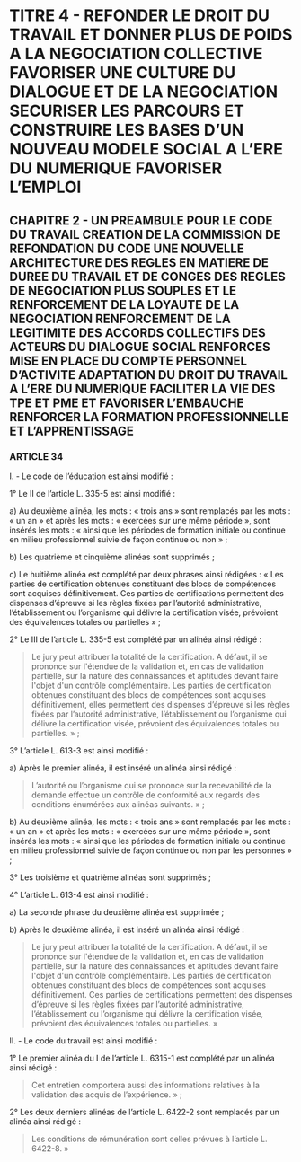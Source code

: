 # TITRE 4 - REFONDER LE DROIT DU TRAVAIL ET DONNER PLUS DE POIDS A LA NEGOCIATION COLLECTIVE FAVORISER UNE CULTURE DU DIALOGUE ET DE LA NEGOCIATION SECURISER LES PARCOURS ET CONSTRUIRE LES BASES D’UN NOUVEAU MODELE SOCIAL A L’ERE DU NUMERIQUE FAVORISER L’EMPLOI 

## CHAPITRE 2 - UN PREAMBULE POUR LE CODE DU TRAVAIL CREATION DE LA COMMISSION DE REFONDATION DU CODE UNE NOUVELLE ARCHITECTURE DES REGLES EN MATIERE DE DUREE DU TRAVAIL ET DE CONGES  DES REGLES DE NEGOCIATION PLUS SOUPLES ET LE RENFORCEMENT DE LA LOYAUTE DE LA NEGOCIATION  RENFORCEMENT DE LA LEGITIMITE DES ACCORDS COLLECTIFS DES ACTEURS DU DIALOGUE SOCIAL RENFORCES MISE EN PLACE DU COMPTE PERSONNEL D’ACTIVITE ADAPTATION DU DROIT DU TRAVAIL A L’ERE DU NUMERIQUE FACILITER LA VIE DES TPE ET PME ET FAVORISER L’EMBAUCHE RENFORCER LA FORMATION PROFESSIONNELLE ET L’APPRENTISSAGE 

### ARTICLE 34


I. - Le code de l’éducation est ainsi modifié :

1° Le II de l’article L. 335-5 est ainsi modifié :

a) Au deuxième alinéa, les mots : « trois ans » sont remplacés par les mots : « un an » et
après les mots : « exercées sur une même période », sont insérés les mots : « ainsi que les
périodes de formation initiale ou continue en milieu professionnel suivie de façon continue ou
non » ;

b) Les quatrième et cinquième alinéas sont supprimés ;

c) Le huitième alinéa est complété par deux phrases ainsi rédigées : « Les parties de
certification obtenues constituant des blocs de compétences sont acquises définitivement. Ces
parties de certifications permettent des dispenses d’épreuve si les règles fixées par l’autorité
administrative, l’établissement ou l’organisme qui délivre la certification visée, prévoient des
équivalences totales ou partielles » ;

2° Le III de l’article L. 335-5 est complété par un alinéa ainsi rédigé :

> Le jury peut attribuer la totalité de la certification. A défaut, il se prononce sur l'étendue
de la validation et, en cas de validation partielle, sur la nature des connaissances et aptitudes
devant faire l'objet d'un contrôle complémentaire. Les parties de certification obtenues
constituant des blocs de compétences sont acquises définitivement, elles permettent des
dispenses d’épreuve si les règles fixées par l’autorité administrative, l’établissement ou
l’organisme qui délivre la certification visée, prévoient des équivalences totales ou partielles. » ;

3° L’article L. 613-3 est ainsi modifié :

a) Après le premier alinéa, il est inséré un alinéa ainsi rédigé :

> L’autorité ou l’organisme qui se prononce sur la recevabilité de la demande effectue un
contrôle de conformité aux regards des conditions énumérées aux alinéas suivants. » ;

b) Au deuxième alinéa, les mots : « trois ans » sont remplacés par les mots : « un an » et
après les mots : « exercées sur une même période », sont insérés les mots : « ainsi que les
périodes de formation initiale ou continue en milieu professionnel suivie de façon continue ou
non par les personnes » ;



3° Les troisième et quatrième alinéas sont supprimés ;

4° L’article L. 613-4 est ainsi modifié :

a) La seconde phrase du deuxième alinéa est supprimée ;

b) Après le deuxième alinéa, il est inséré un alinéa ainsi rédigé :

> Le jury peut attribuer la totalité de la certification. A défaut, il se prononce sur l'étendue
de la validation et, en cas de validation partielle, sur la nature des connaissances et aptitudes
devant faire l'objet d'un contrôle complémentaire. Les parties de certification obtenues
constituant des blocs de compétences sont acquises définitivement. Ces parties de certifications
permettent des dispenses d’épreuve si les règles fixées par l’autorité administrative,
l’établissement ou l’organisme qui délivre la certification visée, prévoient des équivalences
totales ou partielles. »

II. - Le code du travail est ainsi modifié :

1° Le premier alinéa du I de l’article L. 6315-1 est complété par un alinéa ainsi rédigé :

> Cet entretien comportera aussi des informations relatives à la validation des acquis de
l’expérience. » ;

2° Les deux derniers alinéas de l’article L. 6422-2 sont remplacés par un alinéa ainsi
rédigé :

> Les conditions de rémunération sont celles prévues à l’article L. 6422-8. »
